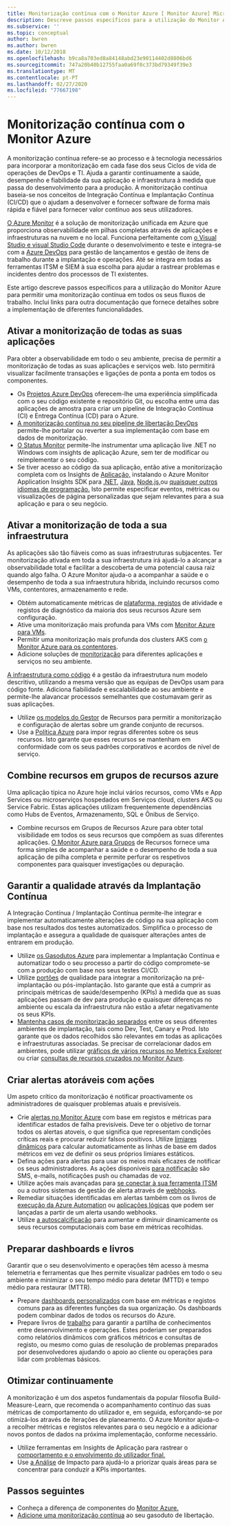 ```yaml
---
title: Monitorização contínua com o Monitor Azure [ Monitor Azure] Microsoft Docs
description: Descreve passos específicos para a utilização do Monitor Azure para permitir a monitorização contínua em todos os seus fluxos de trabalho.
ms.subservice: ''
ms.topic: conceptual
author: bwren
ms.author: bwren
ms.date: 10/12/2018
ms.openlocfilehash: b9ca8a703ed8a84148abd23e90114402d8806bd6
ms.sourcegitcommit: 747a20b40b12755faa0a69f0c373bd79349f39e3
ms.translationtype: MT
ms.contentlocale: pt-PT
ms.lasthandoff: 02/27/2020
ms.locfileid: "77667198"
---
```

# <a name="continuous-monitoring-with-azure-monitor"></a>Monitorização contínua com o Monitor Azure

A monitorização contínua refere-se ao processo e à tecnologia necessários para incorporar a monitorização em cada fase dos seus Ciclos de vida de operações de DevOps e TI. Ajuda a garantir continuamente a saúde, desempenho e fiabilidade da sua aplicação e infraestrutura à medida que passa do desenvolvimento para a produção. A monitorização contínua baseia-se nos conceitos de Integração Contínua e Implantação Contínua (CI/CD) que o ajudam a desenvolver e fornecer software de forma mais rápida e fiável para fornecer valor contínuo aos seus utilizadores.

[O Azure Monitor](overview.md) é a solução de monitorização unificada em Azure que proporciona observabilidade em pilhas completas através de aplicações e infraestruturas na nuvem e no local. Funciona perfeitamente com [o Visual Studio e visual Studio Code](https://visualstudio.microsoft.com/) durante o desenvolvimento e teste e integra-se com a [Azure DevOps](/azure/devops/user-guide/index) para gestão de lançamentos e gestão de itens de trabalho durante a implantação e operações. Até se integra em todas as ferramentas ITSM e SIEM à sua escolha para ajudar a rastrear problemas e incidentes dentro dos processos de TI existentes.

Este artigo descreve passos específicos para a utilização do Monitor Azure para permitir uma monitorização contínua em todos os seus fluxos de trabalho. Inclui links para outra documentação que fornece detalhes sobre a implementação de diferentes funcionalidades.


## <a name="enable-monitoring-for-all-your-applications"></a>Ativar a monitorização de todas as suas aplicações
Para obter a observabilidade em todo o seu ambiente, precisa de permitir a monitorização de todas as suas aplicações e serviços web. Isto permitirá visualizar facilmente transações e ligações de ponta a ponta em todos os componentes.

- Os [Projetos Azure DevOps](../devops-project/overview.md) oferecem-lhe uma experiência simplificada com o seu código existente e repositório Git, ou escolha entre uma das aplicações de amostra para criar um pipeline de Integração Contínua (CI) e Entrega Contínua (CD) para o Azure.
- [A monitorização contínua no seu pipeline de libertação DevOps](../azure-monitor/app/continuous-monitoring.md) permite-lhe portalar ou reverter a sua implementação com base em dados de monitorização.
- [O Status Monitor](../azure-monitor/app/monitor-performance-live-website-now.md) permite-lhe instrumentar uma aplicação live .NET no Windows com insights de aplicação Azure, sem ter de modificar ou reimplementar o seu código.
- Se tiver acesso ao código da sua aplicação, então ative a monitorização completa com os Insights de [Aplicação,](../azure-monitor/app/app-insights-overview.md) instalando o Azure Monitor Application Insights SDK para [.NET,](../azure-monitor/learn/quick-monitor-portal.md) [Java,](../azure-monitor/app/java-get-started.md) [Node.js,](../azure-monitor/learn/nodejs-quick-start.md)ou [quaisquer outros idiomas de programação.](../azure-monitor/app/platforms.md) Isto permite especificar eventos, métricas ou visualizações de página personalizadas que sejam relevantes para a sua aplicação e para o seu negócio.



## <a name="enable-monitoring-for-your-entire-infrastructure"></a>Ativar a monitorização de toda a sua infraestrutura
As aplicações são tão fiáveis como as suas infraestruturas subjacentes. Ter monitorização ativada em toda a sua infraestrutura irá ajudá-lo a alcançar a observabilidade total e facilitar a descoberta de uma potencial causa raiz quando algo falha. O Azure Monitor ajuda-o a acompanhar a saúde e o desempenho de toda a sua infraestrutura híbrida, incluindo recursos como VMs, contentores, armazenamento e rede.

- Obtém automaticamente métricas de [plataforma, registos](platform/data-sources.md) de atividade e registos de diagnóstico da maioria dos seus recursos Azure sem configuração.
- Ative uma monitorização mais profunda para VMs com [Monitor Azure para VMs](insights/vminsights-overview.md).
-  Permitir uma monitorização mais profunda dos clusters AKS com [o Monitor Azure para os contentores](insights/container-insights-overview.md).
- Adicione soluções de [monitorização](insights/solutions-inventory.md) para diferentes aplicações e serviços no seu ambiente.


[A infraestrutura como código](/azure/devops/learn/what-is-infrastructure-as-code) é a gestão da infraestrutura num modelo descritivo, utilizando a mesma versão que as equipas de DevOps usam para código fonte. Adiciona fiabilidade e escalabilidade ao seu ambiente e permite-lhe alavancar processos semelhantes que costumavam gerir as suas aplicações.

-  Utilize [os modelos do Gestor](platform/template-workspace-configuration.md) de Recursos para permitir a monitorização e configuração de alertas sobre um grande conjunto de recursos.
- Use a [Política Azure](../governance/policy/overview.md) para impor regras diferentes sobre os seus recursos. Isto garante que esses recursos se mantenham em conformidade com os seus padrões corporativos e acordos de nível de serviço. 


##  <a name="combine-resources-in-azure-resource-groups"></a>Combine recursos em grupos de recursos azure
Uma aplicação típica no Azure hoje inclui vários recursos, como VMs e App Services ou microserviços hospedados em Serviços cloud, clusters AKS ou Service Fabric. Estas aplicações utilizam frequentemente dependências como Hubs de Eventos, Armazenamento, SQL e Ônibus de Serviço.

- Combine recursos em Grupos de Recursos Azure para obter total visibilidade em todos os seus recursos que compõem as suas diferentes aplicações. [O Monitor Azure para Grupos](../azure-monitor/insights/resource-group-insights.md) de Recursos fornece uma forma simples de acompanhar a saúde e o desempenho de toda a sua aplicação de pilha completa e permite perfurar os respetivos componentes para quaisquer investigações ou depuração.

## <a name="ensure-quality-through-continuous-deployment"></a>Garantir a qualidade através da Implantação Contínua
A Integração Contínua / Implantação Contínua permite-lhe integrar e implementar automaticamente alterações de código na sua aplicação com base nos resultados dos testes automatizados. Simplifica o processo de implantação e assegura a qualidade de quaisquer alterações antes de entrarem em produção.


- Utilize [os Gasodutos Azure](/azure/devops/pipelines) para implementar a Implantação Contínua e automatizar todo o seu processo a partir do código compromete-se com a produção com base nos seus testes CI/CD.
- Utilize [portões](/azure/devops/pipelines/release/approvals/gates) de qualidade para integrar a monitorização na pré-implantação ou pós-implantação. Isto garante que está a cumprir as principais métricas de saúde/desempenho (KPIs) à medida que as suas aplicações passam de dev para produção e quaisquer diferenças no ambiente ou escala da infraestrutura não estão a afetar negativamente os seus KPIs.
- [Mantenha casos de monitorização separados](../azure-monitor/app/separate-resources.md) entre os seus diferentes ambientes de implantação, tais como Dev, Test, Canary e Prod. Isto garante que os dados recolhidos são relevantes em todas as aplicações e infraestruturas associadas. Se precisar de correlacionar dados em ambientes, pode utilizar [gráficos de vários recursos no Metrics Explorer](../azure-monitor/platform/metrics-charts.md) ou criar [consultas de recursos cruzados no Monitor Azure](log-query/cross-workspace-query.md).


## <a name="create-actionable-alerts-with-actions"></a>Criar alertas atoráveis com ações
Um aspeto crítico da monitorização é notificar proactivamente os administradores de quaisquer problemas atuais e previsíveis. 

- Crie [alertas no Monitor Azure](../azure-monitor/platform/alerts-overview.md) com base em registos e métricas para identificar estados de falha previsíveis. Deve ter o objetivo de tornar todos os alertas atoveis, o que significa que representam condições críticas reais e procurar reduzir falsos positivos. Utilize [limiares dinâmicos](platform/alerts-dynamic-thresholds.md) para calcular automaticamente as linhas de base em dados métricos em vez de definir os seus próprios limiares estáticos. 
- Defina ações para alertas para usar os meios mais eficazes de notificar os seus administradores. As ações disponíveis [para notificação](platform/action-groups.md#create-an-action-group-by-using-the-azure-portal) são SMS, e-mails, notificações push ou chamadas de voz.
- Utilize ações mais avançadas para [se conectar à sua ferramenta ITSM](platform/itsmc-overview.md) ou a outros sistemas de gestão de alerta através de [webhooks](platform/activity-log-alerts-webhook.md).
- Remediar situações identificadas em alertas também com os livros de [execução da Azure Automation](../automation/automation-webhooks.md) ou [aplicações lógicas](/connectors/custom-connectors/create-webhook-trigger) que podem ser lançadas a partir de um alerta usando webhooks. 
- Utilize [a autoscalcificação](../azure-monitor/learn/tutorial-autoscale-performance-schedule.md) para aumentar e diminuir dinamicamente os seus recursos computacionais com base em métricas recolhidas.

## <a name="prepare-dashboards-and-workbooks"></a>Preparar dashboards e livros
Garantir que o seu desenvolvimento e operações têm acesso à mesma telemetria e ferramentas que lhes permite visualizar padrões em todo o seu ambiente e minimizar o seu tempo médio para detetar (MTTD) e tempo médio para restaurar (MTTR).

- Prepare [dashboards personalizados](../azure-monitor/learn/tutorial-app-dashboards.md) com base em métricas e registos comuns para as diferentes funções da sua organização. Os dashboards podem combinar dados de todos os recursos do Azure.
- Prepare livros de [trabalho](../azure-monitor/app/usage-workbooks.md) para garantir a partilha de conhecimentos entre desenvolvimento e operações. Estes poderiam ser preparados como relatórios dinâmicos com gráficos métricos e consultas de registo, ou mesmo como guias de resolução de problemas preparados por desenvolvedores ajudando o apoio ao cliente ou operações para lidar com problemas básicos.

## <a name="continuously-optimize"></a>Otimizar continuamente
 A monitorização é um dos aspetos fundamentais da popular filosofia Build-Measure-Learn, que recomenda o acompanhamento contínuo das suas métricas de comportamento do utilizador e, em seguida, esforçando-se por otimizá-los através de iterações de planeamento. O Azure Monitor ajuda-o a recolher métricas e registos relevantes para o seu negócio e a adicionar novos pontos de dados na próxima implementação, conforme necessário.

- Utilize ferramentas em Insights de Aplicação para rastrear o [comportamento e o envolvimento do utilizador final.](../azure-monitor/learn/tutorial-users.md)
- Use [a Análise](../azure-monitor/app/usage-impact.md) de Impacto para ajudá-lo a priorizar quais áreas para se concentrar para conduzir a KPIs importantes.


## <a name="next-steps"></a>Passos seguintes

- Conheça a diferença de componentes do [Monitor Azure.](overview.md)
- [Adicione uma monitorização contínua](../azure-monitor/app/continuous-monitoring.md) ao seu gasoduto de libertação.
